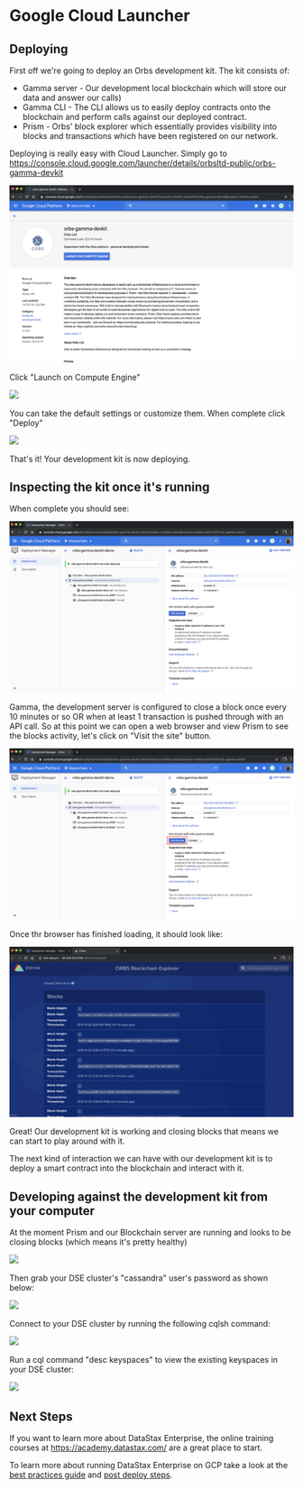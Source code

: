 # Google Cloud Launcher

## Deploying
First off we're going to deploy an Orbs development kit. 
The kit consists of:
* Gamma server - Our development local blockchain which will store our data and answer our calls)
* Gamma CLI - The CLI allows us to easily deploy contracts onto the blockchain and perform calls against our deployed contract.
* Prism - Orbs' block explorer which essentially provides visibility into blocks and transactions which have been registered on our network.

Deploying is really easy with Cloud Launcher.
   Simply go to https://console.cloud.google.com/launcher/details/orbsltd-public/orbs-gamma-devkit

![](./images/step01.png)

Click "Launch on Compute Engine"

![](./img/step02.png)

You can take the default settings or customize them.  When complete click "Deploy"

![](./img/step03.png)

That's it!  Your development kit is now deploying.

## Inspecting the kit once it's running

When complete you should see:

![](./images/step04.png)

Gamma, the development server is configured to close a block once every 10 minutes or so OR when at least 1 transaction is pushed through with an API call. So at this point we can open a web browser and view Prism to see the blocks activity, let's click on "Visit the site" button.

![](./images/step05.png)

Once thr browser has finished loading, it should look like:

![](./images/step06.png)

Great!  Our development kit is working and closing blocks that means we can start to play around with it.

The next kind of interaction we can have with our development kit is to deploy a smart contract into the blockchain and interact with it.

## Developing against the development kit from your computer

At the moment Prism and our Blockchain server are running and looks to be closing blocks (which means it's pretty healthy)

![](./img/ssh.png)

Then grab your DSE cluster's "cassandra" user's password as shown below:

![](./img/creds-cassandra.png)

Connect to your DSE cluster by running the following cqlsh command:

![](./img/cqlsh.png)

Run a cql command "desc keyspaces" to view the existing keyspaces in your DSE cluster:

![](./img/desc-keyspaces.png)

## Next Steps

If you want to learn more about DataStax Enterprise, the online training courses at https://academy.datastax.com/ are a great place to start.

To learn more about running DataStax Enterprise on GCP take a look at the [best practices guide](bestpractices.md) and [post deploy steps](postdeploy.md).
